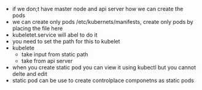 

- if we don;t have master node and api server how we can create the pods
- we can create only pods /etc/kubernets/manifests, create only pods by placing the file here
- kubeletet.service will abel to do it
- you need to set the path for this to kubelet
- kubelete
    - take input from static path
    - take from api server
- when you create static pod you can view it using kubectl but you cannot delte and edit
- static pod can be use to create controlplace componetns as static pods
